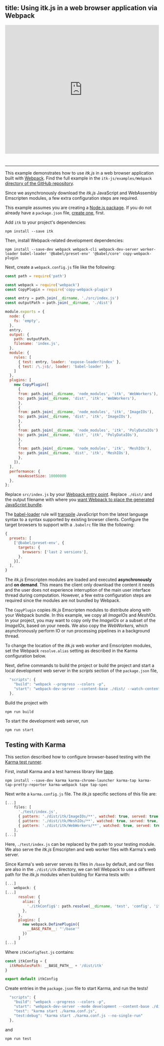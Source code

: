 title: Using itk.js in a web browser application via Webpack
---

<div class="glitch-embed-wrap" style="height: 420px; width: 100%; padding-bottom: 25px;">
  <iframe
    allow="geolocation; microphone; camera; midi; encrypted-media"
    src="https://glitch.com/embed/#!/embed/itk-js-webpack-example?path=package.json&previewSize=100"
    alt="itk-js-webpack-example on Glitch"
    style="height: 100%; width: 100%; border: 0;">
  </iframe>
</div>

---

This example demonstrates how to use *itk.js* in a web browser application built with [Webpack](https://webpack.js.org/). Find the full example in the `itk-js/examples/Webpack` [directory of the GitHub repository](https://github.com/InsightSoftwareConsortium/itk-js/tree/master/examples/Webpack).

Since we asynchronously download the *itk.js* JavaScript and WebAssembly Emscripten modules, a few extra configuration steps are required.

This example assumes you are creating a [Node.js package](https://docs.npmjs.com/getting-started/what-is-npm). If you do not already have a `package.json` file, [create one](https://docs.npmjs.com/getting-started/using-a-package.json), first.

Add `itk` to your project's dependencies:

```
npm install --save itk
```

Then, install Webpack-related development dependencies:

```
npm install --save-dev webpack webpack-cli webpack-dev-server worker-loader babel-loader '@babel/preset-env' '@babel/core' copy-webpack-plugin
```

Next, create a `webpack.config.js` file like the following:

```js
const path = require('path')

const webpack = require('webpack')
const CopyPlugin = require('copy-webpack-plugin')

const entry = path.join(__dirname, './src/index.js')
const outputPath = path.join(__dirname, './dist')

module.exports = {
  node: {
    fs: 'empty',
  },
  entry,
  output: {
    path: outputPath,
    filename: 'index.js',
  },
  module: {
    rules: [
      { test: entry, loader: 'expose-loader?index' },
      { test: /\.js$/, loader: 'babel-loader' },
    ]
  },
  plugins: [
    new CopyPlugin([
      {
      from: path.join(__dirname, 'node_modules', 'itk', 'WebWorkers'),
      to: path.join(__dirname, 'dist', 'itk', 'WebWorkers'),
      },
      {
      from: path.join(__dirname, 'node_modules', 'itk', 'ImageIOs'),
      to: path.join(__dirname, 'dist', 'itk', 'ImageIOs'),
      },
      {
      from: path.join(__dirname, 'node_modules', 'itk', 'PolyDataIOs'),
      to: path.join(__dirname, 'dist', 'itk', 'PolyDataIOs'),
      },
      {
      from: path.join(__dirname, 'node_modules', 'itk', 'MeshIOs'),
      to: path.join(__dirname, 'dist', 'itk', 'MeshIOs'),
      },
    ]),
  ],
  performance: {
      maxAssetSize: 10000000
  },
};
```

Replace `src/index.js` by your [Webpack entry point](https://webpack.js.org/concepts/#entry). Replace `./dist/` and the output filename with where you [want Webpack to place the generated JavaScript bundle](https://webpack.js.org/concepts/#output).


The [babel-loader](https://github.com/babel/babel-loader) rule will [transpile](https://scotch.io/tutorials/javascript-transpilers-what-they-are-why-we-need-them) JavaScript from the latest language syntax to a syntax supported by existing browser clients. Configure the target browsers to support with a `.babelrc` file like the following:

```js
{
  presets: [
    ['@babel/preset-env', {
      targets: {
        browsers: ['last 2 versions'],
      },
    }],
  ],
}
```

The *itk.js* Emscripten modules are loaded and executed **asynchronously** and **on demand**. This means the client only download the content it needs and the user does not experience interruption of the main user interface thread during computation. However, a few extra configuration steps are required since the modules are not bundled by Webpack.

The `CopyPlugin` copies *itk.js* Emscripten modules to distribute along with your Webpack bundle. In this example, we copy all *ImageIOs* and *MeshIOs*. In your project, you may want to copy only the *ImageIOs* or a subset of the *ImageIOs*, based on your needs. We also copy the *WebWorkers*, which asynchronously perform IO or run processing pipelines in a background thread.

To change the location of the *itk.js* web worker and Emscripten modules, set the Webpack `resolve.alias` setting as described in the Karma configuration below.

Next, define commands to build the project or build the project and start a local development web server in the *scripts* section of the `package.json` file,

```js
  "scripts": {
    "build": "webpack --progress --colors -p",
    "start": "webpack-dev-server --content-base ./dist/ --watch-content-base"
  },
```

Build the project with

```
npm run build
```

To start the development web server, run

```
npm run start
```

## Testing with Karma

This section described how to configure browser-based testing with the [Karma test runner](https://karma-runner.github.io/2.0/index.html).

First, install Karma and a test harness library like [tape](https://github.com/substack/tape).

```
npm install --save-dev karma karma-chrome-launcher karma-tap karma-tap-pretty-reporter karma-webpack tape tap-spec
```

Next write a `karma.config.js` file. The *itk.js* specific sections of this
file are:

```js
[...]
    files: [
      './test/index.js',
      { pattern: './dist/itk/ImageIOs/**', watched: true, served: true, included: false },
      { pattern: './dist/itk/MeshIOs/**', watched: true, served: true, included: false },
      { pattern: './dist/itk/WebWorkers/**', watched: true, served: true, included: false },
    ],
[...]
```

Here, `./test/index.js` can be replaced by the path to your testing module. We also serve the *itk.js* Emscripten and web worker files with Karma's web server.

Since Karma's web server serves its files in `/base` by default, and our files are also in the `./dist/itk` directory, we can tell Webpack to use a different path for the *itk.js* modules when building for Karma tests with:

```js
[...]
    webpack: {
[...]
      resolve: {
        alias: {
          './itkConfig$': path.resolve(__dirname, 'test', 'config', 'itkConfigTest.js'),
        },
      },
      plugins: [
        new webpack.DefinePlugin({
          __BASE_PATH__: "'/base'"
        })
      ]
[...]
```

Where `itkConfigTest.js` contains:

```js
const itkConfig = {
  itkModulesPath: __BASE_PATH__ + '/dist/itk'
}

export default itkConfig
```

Create entries in the `package.json` file to start Karma, and run the tests!

```js
  "scripts": {
    "build": "webpack --progress --colors -p",
    "start": "webpack-dev-server --mode development --content-base ./dist/ --watch-content-base",
    "test": "karma start ./karma.conf.js",
    "test:debug": "karma start ./karma.conf.js --no-single-run"
  },
```

and

```
npm run test
```
